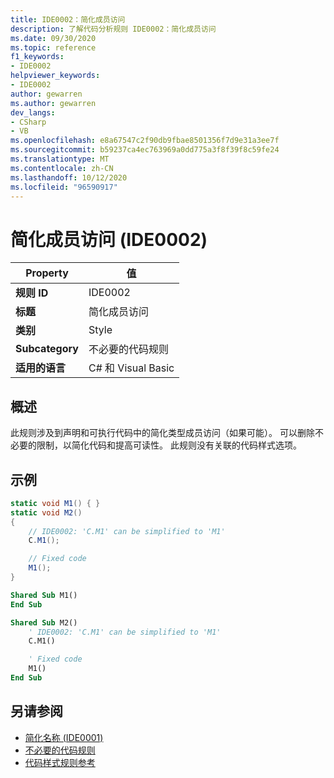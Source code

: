```yaml
---
title: IDE0002：简化成员访问
description: 了解代码分析规则 IDE0002：简化成员访问
ms.date: 09/30/2020
ms.topic: reference
f1_keywords:
- IDE0002
helpviewer_keywords:
- IDE0002
author: gewarren
ms.author: gewarren
dev_langs:
- CSharp
- VB
ms.openlocfilehash: e8a67547c2f90db9fbae8501356f7d9e31a3ee7f
ms.sourcegitcommit: b59237ca4ec763969a0dd775a3f8f39f8c59fe24
ms.translationtype: MT
ms.contentlocale: zh-CN
ms.lasthandoff: 10/12/2020
ms.locfileid: "96590917"
---
```

# <a name="simplify-member-access-ide0002"></a>简化成员访问 (IDE0002) 

|Property|值|
|-|-|
| **规则 ID** | IDE0002 |
| **标题** | 简化成员访问 |
| **类别** | Style |
| **Subcategory** | 不必要的代码规则 |
| **适用的语言** | C# 和 Visual Basic |

## <a name="overview"></a>概述

此规则涉及到声明和可执行代码中的简化类型成员访问（如果可能）。 可以删除不必要的限制，以简化代码和提高可读性。 此规则没有关联的代码样式选项。

## <a name="example"></a>示例

```csharp
static void M1() { }
static void M2()
{
    // IDE0002: 'C.M1' can be simplified to 'M1'
    C.M1();

    // Fixed code
    M1();
}
```

```vb
Shared Sub M1()
End Sub

Shared Sub M2()
    ' IDE0002: 'C.M1' can be simplified to 'M1'
    C.M1()

    ' Fixed code
    M1()
End Sub
```

## <a name="see-also"></a>另请参阅

- [简化名称 (IDE0001) ](ide0001.md)
- [不必要的代码规则](unnecessary-code-rules.md)
- [代码样式规则参考](index.md)

